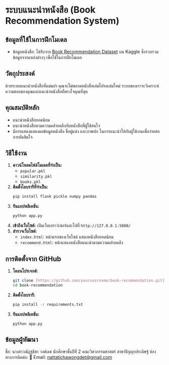 # ระบบแนะนำหนังสือ (Book Recommendation System)

## ข้อมูลที่ใช้ในการฝึกโมเดล

* ข้อมูลหนังสือ: ได้รับจาก [Book Recommendation Dataset](https://www.kaggle.com/datasets/arashnic/book-recommendation-dataset) บน Kaggle ซึ่งรวบรวมข้อมูลจากแหล่งต่างๆ เพื่อใช้ในการฝึกโมเดล

## วัตถุประสงค์

ด้วยระบบแนะนำหนังสือที่แม่นยำ คุณจะไม่พลาดหนังสือเล่มโปรดเล่มใหม่ ระบบของเราจะวิเคราะห์ความชอบของคุณและแนะนำหนังสือที่ตรงใจคุณที่สุด

## คุณสมบัติหลัก

* แนะนำหนังสือยอดนิยม
* แนะนำหนังสือตามความคล้ายคลึงกับหนังสือที่ผู้ใช้สนใจ
* มีการแสดงแสดงผลข้อมูลหนังสือ ชื่อผู้แต่ง และภาพปก ในการแนะนำให้กับผู้ใช้งานเพื่อง่ายต่อการตัดสินใจ

## วิธีใช้งาน

1.  **ดาวน์โหลดไฟล์โมเดลที่จำเป็น:**
    * `popular.pkl`
    * `similarity.pkl`
    * `books.pkl`
2.  **ติดตั้งไลบรารีที่จำเป็น:**
    ```bash
    pip install flask pickle numpy pandas
    ```
3.  **รันแอปพลิเคชัน:**
    ```bash
    python app.py
    ```
4.  **เข้าถึงเว็บไซต์:** เปิดเว็บเบราว์เซอร์และไปที่ `http://127.0.0.1:5000/`
5.  **สำรวจเว็บไซต์:**
    * `index.html`: หน้าแรกของเว็บไซต์ แสดงหนังสือยอดนิยม
    * `recommend.html`: หน้าแสดงหนังสือแนะนำตามความคล้ายคลึง

## การติดตั้งจาก GitHub

1.  **โคลนโปรเจกต์:**
    ```bash
    git clone [https://github.com/yourusername/book-recommendation.git](https://github.com/yourusername/book-recommendation.git)
    cd book-recommendation
    ```
2.  **ติดตั้งไลบรารี:**
    ```bash
    pip install -r requirements.txt
    ```
3.  **รันแอปพลิเคชัน:**
    ```bash
    python app.py
    ```

## ข้อมูลผู้พัฒนา
ชื่อ: นางสาวณัฏฐธิชา วงศ์เดช
นักศึกษาชั้นปีที่ 2 คณะวิศวกรรมศาสตร์ สาขาปัญญาประดิษฐ์
ช่องทางการติดต่อ:
📧 Email: nattatichawongdet@gmail.com
